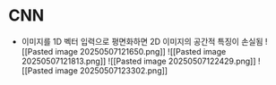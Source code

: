 # CNN
- 이미지를 1D 벡터 입력으로 평면화하면 2D 이미지의 공간적 특징이 손실됨
![[Pasted image 20250507121650.png]]
![[Pasted image 20250507121813.png]]
![[Pasted image 20250507122429.png]]
![[Pasted image 20250507123302.png]]
